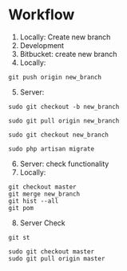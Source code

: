 # Workflow
1. Locally: Create new branch
2. Development
3. Bitbucket: create new branch
4. Locally:
````
git push origin new_branch
````
5. Server: 
````
sudo git checkout -b new_branch

sudo git pull origin new_branch

sudo git checkout new_branch

sudo php artisan migrate
````
6. Server: check functionality
7. Locally: 
````
git checkout master
git merge new_branch
git hist --all
git pom
````
8. Server
Check
````
git st
````
````
sudo git checkout master
sudo git pull origin master
````
